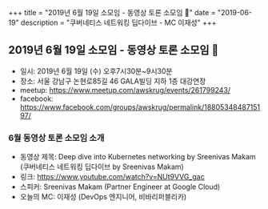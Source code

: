 +++
title = "2019년 6월 19일 소모임 - 동영상 토론 소모임 🎥"
date = "2019-06-19"
description = "쿠버네티스 네트워킹 딥다이브 - MC 이재성"
+++

## 2019년 6월 19일 소모임 - 동영상 토론 소모임 🎥
- 일시: 2019년 6월 19일 (수) 오후7시30분~9시30분
- 장소: 서울 강남구 논현로85길 46 GALA빌딩 지하 1층 대강연장
- meetup: https://www.meetup.com/awskrug/events/261799243/
- facebook: https://www.facebook.com/groups/awskrug/permalink/1880534848715197/

### 6월 동영상 토론 소모임 소개
- 동영상 제목: Deep dive into Kubernetes networking by Sreenivas Makam (쿠버네티스 네트워킹 딥다이브 by Sreenivas Makam)
- 링크: https://www.youtube.com/watch?v=NUt9VVG_gac
- 스피커: Sreenivas Makam (Partner Engineer at Google Cloud)
- 오늘의 MC: 이재성 (DevOps 엔지니어, 비바리퍼블리카)
